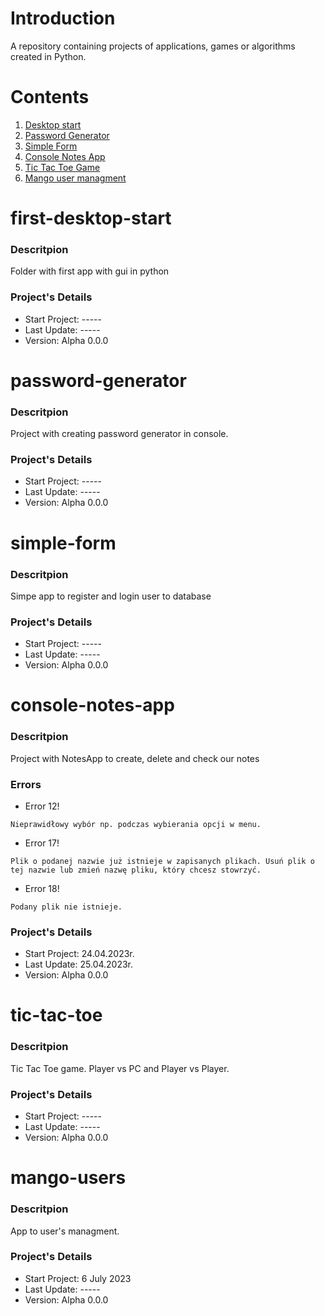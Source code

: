 # Introduction
A repository containing projects of applications, games or algorithms created in Python.

# Contents
1. [Desktop start](#first-desktop-start)
2. [Password Generator](#password-generator)
3. [Simple Form](#simple-form)
4. [Console Notes App](#console-notes-app)
5. [Tic Tac Toe Game](#tic-tac-toe)
6. [Mango user managment](#mango-users)

# first-desktop-start
### Descritpion
Folder with first app with gui in python </br>

### Project's Details
* Start Project: -----
* Last Update: -----
* Version: Alpha 0.0.0

# password-generator
### Descritpion
Project with creating password generator in console.</br>

### Project's Details
* Start Project: -----
* Last Update: -----
* Version: Alpha 0.0.0

# simple-form
### Descritpion
Simpe app to register and login user to database</br>

### Project's Details
* Start Project: -----
* Last Update: -----
* Version: Alpha 0.0.0

# console-notes-app
### Descritpion
Project with NotesApp to create, delete and check our notes</br>

### Errors

* Error 12!
```
Nieprawidłowy wybór np. podczas wybierania opcji w menu.
```
* Error 17!
```
Plik o podanej nazwie już istnieje w zapisanych plikach. Usuń plik o tej nazwie lub zmień nazwę pliku, który chcesz stowrzyć.
```

* Error 18!
```
Podany plik nie istnieje.
```

### Project's Details
* Start Project: 24.04.2023r.
* Last Update: 25.04.2023r.
* Version: Alpha 0.0.0

# tic-tac-toe
### Descritpion
Tic Tac Toe game. Player vs PC and Player vs Player.</br>

### Project's Details
* Start Project: -----
* Last Update: -----
* Version: Alpha 0.0.0

# mango-users
### Descritpion
App to user's managment.

### Project's Details
* Start Project: 6 July 2023
* Last Update: -----
* Version: Alpha 0.0.0
